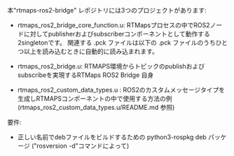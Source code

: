 本"rtmaps-ros2-bridge" レポジトリには3つのプロジェクトがあります:

- rtmaps_ros2_bridge_core_function.u: RTMapsプロセスの中でROS2ノードに対してpublisherおよびsubscriberコンポーネントとして動作する2singletonです。 関連する .pck ファイルは以下の .pck ファイルのうちひとつ以上を読み込むときに自動的に読み込まれます。

- rtmaps_ros2_bridge.u: RTMAPS環境からトピックのpublishおよびsubscribeを実現するRTMaps ROS2 Bridge 自身

- rtmaps_ros2_custom_data_types.u : ROS2のカスタムメッセージタイプを生成しRTMAPSコンポーネントの中で使用する方法の例 (rtmaps_ros2_custom_data_types.u/README.md 参照)


要件:
- 正しい名前でdebファイルをビルドするための python3-rospkg deb パッケージ ("rosversion -d"コマンドによって)
